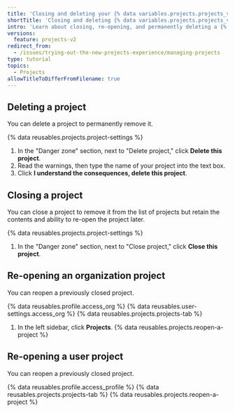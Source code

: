 ```yaml
---
title: 'Closing and deleting your {% data variables.projects.projects_v2 %}'
shortTitle: 'Closing and deleting {% data variables.projects.projects_v2 %}'
intro: 'Learn about closing, re-opening, and permanently deleting a {% data variables.projects.project_v2 %}.'
versions:
  feature: projects-v2
redirect_from:
  - /issues/trying-out-the-new-projects-experience/managing-projects
type: tutorial
topics:
  - Projects
allowTitleToDifferFromFilename: true
---
```



## Deleting a project

You can delete a project to permanently remove it.

{% data reusables.projects.project-settings %}
1. In the "Danger zone" section, next to "Delete project," click **Delete this project**.
1. Read the warnings, then type the name of your project into the text box.
1. Click **I understand the consequences, delete this project**.

## Closing a project

You can close a project to remove it from the list of projects but retain the contents and ability to re-open the project later.

{% data reusables.projects.project-settings %}
1. In the "Danger zone" section, next to "Close project," click **Close this project**.

## Re-opening an organization project

You can reopen a previously closed project.

{% data reusables.profile.access_org %}
{% data reusables.user-settings.access_org %}
{% data reusables.projects.projects-tab %}
1. In the left sidebar, click **Projects**.
{% data reusables.projects.reopen-a-project %}

## Re-opening a user project

You can reopen a previously closed project.

{% data reusables.profile.access_profile %}
{% data reusables.projects.projects-tab %}
{% data reusables.projects.reopen-a-project %}
